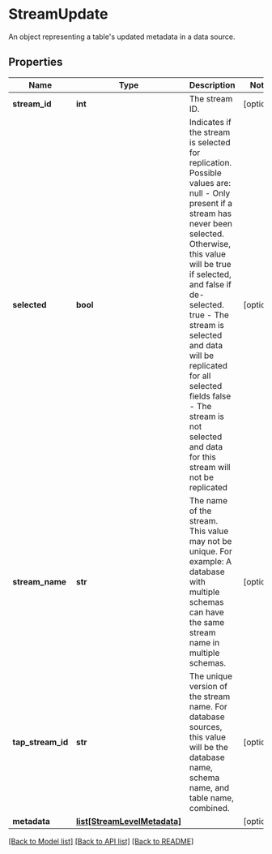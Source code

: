 # StreamUpdate

An object representing a table's updated metadata in a data source.
## Properties
Name | Type | Description | Notes
------------ | ------------- | ------------- | -------------
**stream_id** | **int** | The stream ID. | [optional]
**selected** | **bool** | Indicates if the stream is selected for replication. Possible values are: null - Only present if a stream has never been selected. Otherwise, this value will be true if selected, and false if de-selected. true - The stream is selected and data will be replicated for all selected fields false - The stream is not selected and data for this stream will not be replicated  | [optional]
**stream_name** | **str** | The name of the stream. This value may not be unique. For example: A database with multiple schemas can have the same stream name in multiple schemas.  | [optional]
**tap_stream_id** | **str** | The unique version of the stream name. For database sources, this value will be the database name, schema name, and table name, combined.  | [optional]
**metadata** | [**list[StreamLevelMetadata]**](StreamLevelMetadata.md) |  | [optional]

[[Back to Model list]](../README.md#documentation-for-models) [[Back to API list]](../README.md#documentation-for-api-endpoints) [[Back to README]](../README.md)


